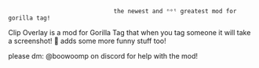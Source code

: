                                   the newest and ⁿᵒᵗ greatest mod for gorilla tag! 

Clip Overlay is a mod for Gorilla Tag that when you tag someone it will take a screenshot! 📸 
                                              adds some more funny stuff too!

please dm: @boowoomp on discord for help with the mod!
